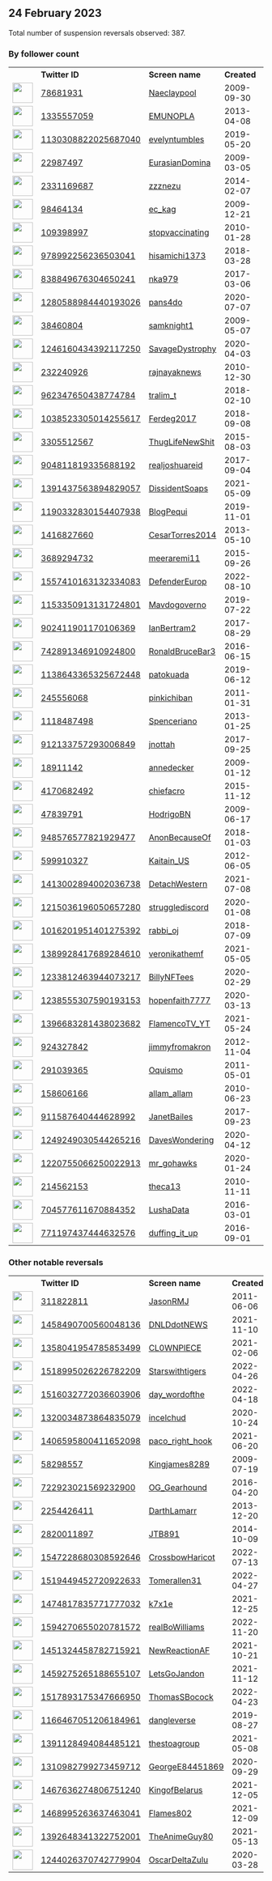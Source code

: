 
## 24 February 2023
Total number of suspension reversals observed: 387.

### By follower count
<table><tr><th></th><th align="left">Twitter ID</th><th align="left">Screen name</th>
<th align="left">Created</th><th align="left">Status</th><th align="left">Suspended</th><th align="left">Followers</th>
<tr><td><a href="https://pbs.twimg.com/profile_images/1637246632294055936/vxUPYcP1_normal.jpg"><img src="https://pbs.twimg.com/profile_images/1637246632294055936/vxUPYcP1_normal.jpg" width="40px" height="40px" align="center"/></a></td><td><a href="https://twitter.com/intent/user?user_id=78681931">78681931</a></td><td><a href="https://twitter.com/Naeclaypool">Naeclaypool</a></td><td>2009-09-30</td><td align="center">🔒</td><td>2022-11-09</td><td>187328</td></tr>
<tr><td><a href="https://pbs.twimg.com/profile_images/810965366201610240/41cksuu8_normal.jpg"><img src="https://pbs.twimg.com/profile_images/810965366201610240/41cksuu8_normal.jpg" width="40px" height="40px" align="center"/></a></td><td><a href="https://twitter.com/intent/user?user_id=1335557059">1335557059</a></td><td><a href="https://twitter.com/EMUNOPLA">EMUNOPLA</a></td><td>2013-04-08</td><td align="center">🚫</td><td>2023-01-09</td><td>148041</td></tr>
<tr><td><a href="https://pbs.twimg.com/profile_images/1629245307329589248/iIQP33AH_normal.jpg"><img src="https://pbs.twimg.com/profile_images/1629245307329589248/iIQP33AH_normal.jpg" width="40px" height="40px" align="center"/></a></td><td><a href="https://twitter.com/intent/user?user_id=1130308822025687040">1130308822025687040</a></td><td><a href="https://twitter.com/evelyntumbles">evelyntumbles</a></td><td>2019-05-20</td><td align="center"></td><td>2023-02-05</td><td>73507</td></tr>
<tr><td><a href="https://pbs.twimg.com/profile_images/1640482412009336833/lo7QGOTn_normal.jpg"><img src="https://pbs.twimg.com/profile_images/1640482412009336833/lo7QGOTn_normal.jpg" width="40px" height="40px" align="center"/></a></td><td><a href="https://twitter.com/intent/user?user_id=22987497">22987497</a></td><td><a href="https://twitter.com/EurasianDomina">EurasianDomina</a></td><td>2009-03-05</td><td align="center"></td><td>2023-02-05</td><td>35543</td></tr>
<tr><td><a href="https://pbs.twimg.com/profile_images/1476202902251536387/QYWeGvHX_normal.jpg"><img src="https://pbs.twimg.com/profile_images/1476202902251536387/QYWeGvHX_normal.jpg" width="40px" height="40px" align="center"/></a></td><td><a href="https://twitter.com/intent/user?user_id=2331169687">2331169687</a></td><td><a href="https://twitter.com/zzznezu">zzznezu</a></td><td>2014-02-07</td><td align="center"></td><td>2023-01-10</td><td>32894</td></tr>
<tr><td><a href="https://pbs.twimg.com/profile_images/1141184804567826433/VtmziqOK_normal.png"><img src="https://pbs.twimg.com/profile_images/1141184804567826433/VtmziqOK_normal.png" width="40px" height="40px" align="center"/></a></td><td><a href="https://twitter.com/intent/user?user_id=98464134">98464134</a></td><td><a href="https://twitter.com/ec_kag">ec_kag</a></td><td>2009-12-21</td><td align="center"></td><td></td><td>27596</td></tr>
<tr><td><a href="https://pbs.twimg.com/profile_images/1636223624221962240/rOZ8hZrU_normal.jpg"><img src="https://pbs.twimg.com/profile_images/1636223624221962240/rOZ8hZrU_normal.jpg" width="40px" height="40px" align="center"/></a></td><td><a href="https://twitter.com/intent/user?user_id=109398997">109398997</a></td><td><a href="https://twitter.com/stopvaccinating">stopvaccinating</a></td><td>2010-01-28</td><td align="center"></td><td>2022-12-21</td><td>25075</td></tr>
<tr><td><a href="https://pbs.twimg.com/profile_images/1634932067304898564/RxppZ4vr_normal.jpg"><img src="https://pbs.twimg.com/profile_images/1634932067304898564/RxppZ4vr_normal.jpg" width="40px" height="40px" align="center"/></a></td><td><a href="https://twitter.com/intent/user?user_id=978992256236503041">978992256236503041</a></td><td><a href="https://twitter.com/hisamichi1373">hisamichi1373</a></td><td>2018-03-28</td><td align="center"></td><td>2023-02-02</td><td>17773</td></tr>
<tr><td><a href="https://pbs.twimg.com/profile_images/1642981563800473609/d-WXo64h_normal.jpg"><img src="https://pbs.twimg.com/profile_images/1642981563800473609/d-WXo64h_normal.jpg" width="40px" height="40px" align="center"/></a></td><td><a href="https://twitter.com/intent/user?user_id=838849676304650241">838849676304650241</a></td><td><a href="https://twitter.com/nka979">nka979</a></td><td>2017-03-06</td><td align="center"></td><td>2022-11-16</td><td>16363</td></tr>
<tr><td><a href="https://pbs.twimg.com/profile_images/1302387307123740673/OvEegQDq_normal.jpg"><img src="https://pbs.twimg.com/profile_images/1302387307123740673/OvEegQDq_normal.jpg" width="40px" height="40px" align="center"/></a></td><td><a href="https://twitter.com/intent/user?user_id=1280588984440193026">1280588984440193026</a></td><td><a href="https://twitter.com/pans4do">pans4do</a></td><td>2020-07-07</td><td align="center"></td><td></td><td>16252</td></tr>
<tr><td><a href="https://pbs.twimg.com/profile_images/1629078126901841920/iLvPc9qp_normal.jpg"><img src="https://pbs.twimg.com/profile_images/1629078126901841920/iLvPc9qp_normal.jpg" width="40px" height="40px" align="center"/></a></td><td><a href="https://twitter.com/intent/user?user_id=38460804">38460804</a></td><td><a href="https://twitter.com/samknight1">samknight1</a></td><td>2009-05-07</td><td align="center"></td><td></td><td>15519</td></tr>
<tr><td><a href="https://pbs.twimg.com/profile_images/1315480371815944193/UjGZEoKN_normal.jpg"><img src="https://pbs.twimg.com/profile_images/1315480371815944193/UjGZEoKN_normal.jpg" width="40px" height="40px" align="center"/></a></td><td><a href="https://twitter.com/intent/user?user_id=1246160434392117250">1246160434392117250</a></td><td><a href="https://twitter.com/SavageDystrophy">SavageDystrophy</a></td><td>2020-04-03</td><td align="center"></td><td></td><td>12747</td></tr>
<tr><td><a href="https://pbs.twimg.com/profile_images/1577109459050319872/uzgvJr8R_normal.jpg"><img src="https://pbs.twimg.com/profile_images/1577109459050319872/uzgvJr8R_normal.jpg" width="40px" height="40px" align="center"/></a></td><td><a href="https://twitter.com/intent/user?user_id=232240926">232240926</a></td><td><a href="https://twitter.com/rajnayaknews">rajnayaknews</a></td><td>2010-12-30</td><td align="center">🚫</td><td>2023-02-01</td><td>12198</td></tr>
<tr><td><a href="https://pbs.twimg.com/profile_images/1497298504649101312/3JIk4Jf9_normal.jpg"><img src="https://pbs.twimg.com/profile_images/1497298504649101312/3JIk4Jf9_normal.jpg" width="40px" height="40px" align="center"/></a></td><td><a href="https://twitter.com/intent/user?user_id=962347650438774784">962347650438774784</a></td><td><a href="https://twitter.com/tralim_t">tralim_t</a></td><td>2018-02-10</td><td align="center"></td><td>2022-10-05</td><td>11660</td></tr>
<tr><td><a href="https://pbs.twimg.com/profile_images/1214984627502366720/VpVEJnZX_normal.jpg"><img src="https://pbs.twimg.com/profile_images/1214984627502366720/VpVEJnZX_normal.jpg" width="40px" height="40px" align="center"/></a></td><td><a href="https://twitter.com/intent/user?user_id=1038523305014255617">1038523305014255617</a></td><td><a href="https://twitter.com/Ferdeg2017">Ferdeg2017</a></td><td>2018-09-08</td><td align="center"></td><td>2022-07-22</td><td>11486</td></tr>
<tr><td><a href="https://pbs.twimg.com/profile_images/1067160631315296256/2jpZOcnT_normal.jpg"><img src="https://pbs.twimg.com/profile_images/1067160631315296256/2jpZOcnT_normal.jpg" width="40px" height="40px" align="center"/></a></td><td><a href="https://twitter.com/intent/user?user_id=3305512567">3305512567</a></td><td><a href="https://twitter.com/ThugLifeNewShit">ThugLifeNewShit</a></td><td>2015-08-03</td><td align="center"></td><td></td><td>10870</td></tr>
<tr><td><a href="https://pbs.twimg.com/profile_images/1442578996508565505/vx_sP67e_normal.jpg"><img src="https://pbs.twimg.com/profile_images/1442578996508565505/vx_sP67e_normal.jpg" width="40px" height="40px" align="center"/></a></td><td><a href="https://twitter.com/intent/user?user_id=904811819335688192">904811819335688192</a></td><td><a href="https://twitter.com/realjoshuareid">realjoshuareid</a></td><td>2017-09-04</td><td align="center"></td><td>2022-04-27</td><td>10254</td></tr>
<tr><td><a href="https://pbs.twimg.com/profile_images/1629163267414441984/uHeu0aAl_normal.jpg"><img src="https://pbs.twimg.com/profile_images/1629163267414441984/uHeu0aAl_normal.jpg" width="40px" height="40px" align="center"/></a></td><td><a href="https://twitter.com/intent/user?user_id=1391437563894829057">1391437563894829057</a></td><td><a href="https://twitter.com/DissidentSoaps">DissidentSoaps</a></td><td>2021-05-09</td><td align="center"></td><td></td><td>9455</td></tr>
<tr><td><a href="https://pbs.twimg.com/profile_images/1466970667077840899/4nB1vmxB_normal.jpg"><img src="https://pbs.twimg.com/profile_images/1466970667077840899/4nB1vmxB_normal.jpg" width="40px" height="40px" align="center"/></a></td><td><a href="https://twitter.com/intent/user?user_id=1190332830154407938">1190332830154407938</a></td><td><a href="https://twitter.com/BlogPequi">BlogPequi</a></td><td>2019-11-01</td><td align="center"></td><td>2022-12-13</td><td>9213</td></tr>
<tr><td><a href="https://pbs.twimg.com/profile_images/1439959547381223428/AabXIS6t_normal.jpg"><img src="https://pbs.twimg.com/profile_images/1439959547381223428/AabXIS6t_normal.jpg" width="40px" height="40px" align="center"/></a></td><td><a href="https://twitter.com/intent/user?user_id=1416827660">1416827660</a></td><td><a href="https://twitter.com/CesarTorres2014">CesarTorres2014</a></td><td>2013-05-10</td><td align="center"></td><td>2022-07-03</td><td>9103</td></tr>
<tr><td><a href="https://pbs.twimg.com/profile_images/1470741707385761799/78smweiZ_normal.jpg"><img src="https://pbs.twimg.com/profile_images/1470741707385761799/78smweiZ_normal.jpg" width="40px" height="40px" align="center"/></a></td><td><a href="https://twitter.com/intent/user?user_id=3689294732">3689294732</a></td><td><a href="https://twitter.com/meeraremi11">meeraremi11</a></td><td>2015-09-26</td><td align="center"></td><td>2022-02-23</td><td>7598</td></tr>
<tr><td><a href="https://pbs.twimg.com/profile_images/1644225170012241920/vd8G07aS_normal.jpg"><img src="https://pbs.twimg.com/profile_images/1644225170012241920/vd8G07aS_normal.jpg" width="40px" height="40px" align="center"/></a></td><td><a href="https://twitter.com/intent/user?user_id=1557410163132334083">1557410163132334083</a></td><td><a href="https://twitter.com/DefenderEurop">DefenderEurop</a></td><td>2022-08-10</td><td align="center"></td><td>2022-10-27</td><td>6395</td></tr>
<tr><td><a href="https://pbs.twimg.com/profile_images/1293662762397245444/yhhtUQJ1_normal.jpg"><img src="https://pbs.twimg.com/profile_images/1293662762397245444/yhhtUQJ1_normal.jpg" width="40px" height="40px" align="center"/></a></td><td><a href="https://twitter.com/intent/user?user_id=1153350913131724801">1153350913131724801</a></td><td><a href="https://twitter.com/Mavdogoverno">Mavdogoverno</a></td><td>2019-07-22</td><td align="center"></td><td></td><td>6202</td></tr>
<tr><td><a href="https://pbs.twimg.com/profile_images/1628849999458222080/Z723gto8_normal.jpg"><img src="https://pbs.twimg.com/profile_images/1628849999458222080/Z723gto8_normal.jpg" width="40px" height="40px" align="center"/></a></td><td><a href="https://twitter.com/intent/user?user_id=902411901170106369">902411901170106369</a></td><td><a href="https://twitter.com/IanBertram2">IanBertram2</a></td><td>2017-08-29</td><td align="center"></td><td></td><td>6064</td></tr>
<tr><td><a href="https://pbs.twimg.com/profile_images/1023612843944488961/Y2s_yoMH_normal.jpg"><img src="https://pbs.twimg.com/profile_images/1023612843944488961/Y2s_yoMH_normal.jpg" width="40px" height="40px" align="center"/></a></td><td><a href="https://twitter.com/intent/user?user_id=742891346910924800">742891346910924800</a></td><td><a href="https://twitter.com/RonaldBruceBar3">RonaldBruceBar3</a></td><td>2016-06-15</td><td align="center"></td><td>2022-10-29</td><td>6025</td></tr>
<tr><td><a href="https://pbs.twimg.com/profile_images/1363074823623221260/_DU1XMCA_normal.jpg"><img src="https://pbs.twimg.com/profile_images/1363074823623221260/_DU1XMCA_normal.jpg" width="40px" height="40px" align="center"/></a></td><td><a href="https://twitter.com/intent/user?user_id=1138643365325672448">1138643365325672448</a></td><td><a href="https://twitter.com/patokuada">patokuada</a></td><td>2019-06-12</td><td align="center"></td><td></td><td>5580</td></tr>
<tr><td><a href="https://pbs.twimg.com/profile_images/1045970631823683584/6zVjCYeJ_normal.jpg"><img src="https://pbs.twimg.com/profile_images/1045970631823683584/6zVjCYeJ_normal.jpg" width="40px" height="40px" align="center"/></a></td><td><a href="https://twitter.com/intent/user?user_id=245556068">245556068</a></td><td><a href="https://twitter.com/pinkichiban">pinkichiban</a></td><td>2011-01-31</td><td align="center"></td><td>2022-03-03</td><td>5532</td></tr>
<tr><td><a href="https://pbs.twimg.com/profile_images/1165989342520729600/yIiN5lME_normal.jpg"><img src="https://pbs.twimg.com/profile_images/1165989342520729600/yIiN5lME_normal.jpg" width="40px" height="40px" align="center"/></a></td><td><a href="https://twitter.com/intent/user?user_id=1118487498">1118487498</a></td><td><a href="https://twitter.com/Spenceriano">Spenceriano</a></td><td>2013-01-25</td><td align="center">👋</td><td>2023-02-13</td><td>5515</td></tr>
<tr><td><a href="https://pbs.twimg.com/profile_images/1631494274314383363/vWD5gFko_normal.jpg"><img src="https://pbs.twimg.com/profile_images/1631494274314383363/vWD5gFko_normal.jpg" width="40px" height="40px" align="center"/></a></td><td><a href="https://twitter.com/intent/user?user_id=912133757293006849">912133757293006849</a></td><td><a href="https://twitter.com/jnottah">jnottah</a></td><td>2017-09-25</td><td align="center"></td><td></td><td>5447</td></tr>
<tr><td><a href="https://pbs.twimg.com/profile_images/1099841916579995653/OsErdRLi_normal.jpg"><img src="https://pbs.twimg.com/profile_images/1099841916579995653/OsErdRLi_normal.jpg" width="40px" height="40px" align="center"/></a></td><td><a href="https://twitter.com/intent/user?user_id=18911142">18911142</a></td><td><a href="https://twitter.com/annedecker">annedecker</a></td><td>2009-01-12</td><td align="center"></td><td></td><td>5422</td></tr>
<tr><td><a href="https://pbs.twimg.com/profile_images/1644313494614073346/AQw7fXDm_normal.jpg"><img src="https://pbs.twimg.com/profile_images/1644313494614073346/AQw7fXDm_normal.jpg" width="40px" height="40px" align="center"/></a></td><td><a href="https://twitter.com/intent/user?user_id=4170682492">4170682492</a></td><td><a href="https://twitter.com/chiefacro">chiefacro</a></td><td>2015-11-12</td><td align="center"></td><td>2023-01-12</td><td>5331</td></tr>
<tr><td><a href="https://pbs.twimg.com/profile_images/1416861601068638208/4C_3gfmv_normal.jpg"><img src="https://pbs.twimg.com/profile_images/1416861601068638208/4C_3gfmv_normal.jpg" width="40px" height="40px" align="center"/></a></td><td><a href="https://twitter.com/intent/user?user_id=47839791">47839791</a></td><td><a href="https://twitter.com/HodrigoBN">HodrigoBN</a></td><td>2009-06-17</td><td align="center"></td><td>2023-02-12</td><td>5129</td></tr>
<tr><td><a href="https://pbs.twimg.com/profile_images/1415050479340384261/IA3uy4Ta_normal.jpg"><img src="https://pbs.twimg.com/profile_images/1415050479340384261/IA3uy4Ta_normal.jpg" width="40px" height="40px" align="center"/></a></td><td><a href="https://twitter.com/intent/user?user_id=948576577821929477">948576577821929477</a></td><td><a href="https://twitter.com/AnonBecauseOf">AnonBecauseOf</a></td><td>2018-01-03</td><td align="center"></td><td></td><td>4813</td></tr>
<tr><td><a href="https://pbs.twimg.com/profile_images/1523136190861377536/Z7j3EcZu_normal.jpg"><img src="https://pbs.twimg.com/profile_images/1523136190861377536/Z7j3EcZu_normal.jpg" width="40px" height="40px" align="center"/></a></td><td><a href="https://twitter.com/intent/user?user_id=599910327">599910327</a></td><td><a href="https://twitter.com/Kaitain_US">Kaitain_US</a></td><td>2012-06-05</td><td align="center">🚫</td><td>2022-12-27</td><td>4763</td></tr>
<tr><td><a href="https://pbs.twimg.com/profile_images/1551636994215870466/3X0hB-36_normal.jpg"><img src="https://pbs.twimg.com/profile_images/1551636994215870466/3X0hB-36_normal.jpg" width="40px" height="40px" align="center"/></a></td><td><a href="https://twitter.com/intent/user?user_id=1413002894002036738">1413002894002036738</a></td><td><a href="https://twitter.com/DetachWestern">DetachWestern</a></td><td>2021-07-08</td><td align="center"></td><td>2022-10-06</td><td>4715</td></tr>
<tr><td><a href="https://pbs.twimg.com/profile_images/1215036301898080257/MkxSjCac_normal.jpg"><img src="https://pbs.twimg.com/profile_images/1215036301898080257/MkxSjCac_normal.jpg" width="40px" height="40px" align="center"/></a></td><td><a href="https://twitter.com/intent/user?user_id=1215036196050657280">1215036196050657280</a></td><td><a href="https://twitter.com/strugglediscord">strugglediscord</a></td><td>2020-01-08</td><td align="center"></td><td></td><td>4314</td></tr>
<tr><td><a href="https://pbs.twimg.com/profile_images/1628504925239128065/t5DjBBr3_normal.jpg"><img src="https://pbs.twimg.com/profile_images/1628504925239128065/t5DjBBr3_normal.jpg" width="40px" height="40px" align="center"/></a></td><td><a href="https://twitter.com/intent/user?user_id=1016201951401275392">1016201951401275392</a></td><td><a href="https://twitter.com/rabbi_oj">rabbi_oj</a></td><td>2018-07-09</td><td align="center"></td><td></td><td>4259</td></tr>
<tr><td><a href="https://pbs.twimg.com/profile_images/1633159529427791888/LGjFXyik_normal.jpg"><img src="https://pbs.twimg.com/profile_images/1633159529427791888/LGjFXyik_normal.jpg" width="40px" height="40px" align="center"/></a></td><td><a href="https://twitter.com/intent/user?user_id=1389928417689284610">1389928417689284610</a></td><td><a href="https://twitter.com/veronikathemf">veronikathemf</a></td><td>2021-05-05</td><td align="center">🔒👋</td><td>2022-11-23</td><td>4173</td></tr>
<tr><td><a href="https://pbs.twimg.com/profile_images/1625804514509877248/QTXkcGhF_normal.png"><img src="https://pbs.twimg.com/profile_images/1625804514509877248/QTXkcGhF_normal.png" width="40px" height="40px" align="center"/></a></td><td><a href="https://twitter.com/intent/user?user_id=1233812463944073217">1233812463944073217</a></td><td><a href="https://twitter.com/BillyNFTees">BillyNFTees</a></td><td>2020-02-29</td><td align="center"></td><td>2023-01-11</td><td>3747</td></tr>
<tr><td><a href="https://pbs.twimg.com/profile_images/1336469770737168385/kH_ZYvXF_normal.jpg"><img src="https://pbs.twimg.com/profile_images/1336469770737168385/kH_ZYvXF_normal.jpg" width="40px" height="40px" align="center"/></a></td><td><a href="https://twitter.com/intent/user?user_id=1238555307590193153">1238555307590193153</a></td><td><a href="https://twitter.com/hopenfaith7777">hopenfaith7777</a></td><td>2020-03-13</td><td align="center"></td><td></td><td>3513</td></tr>
<tr><td><a href="https://pbs.twimg.com/profile_images/1477916962525229057/XVeeMM8v_normal.jpg"><img src="https://pbs.twimg.com/profile_images/1477916962525229057/XVeeMM8v_normal.jpg" width="40px" height="40px" align="center"/></a></td><td><a href="https://twitter.com/intent/user?user_id=1396683281438023682">1396683281438023682</a></td><td><a href="https://twitter.com/FlamencoTV_YT">FlamencoTV_YT</a></td><td>2021-05-24</td><td align="center"></td><td></td><td>3111</td></tr>
<tr><td><a href="https://pbs.twimg.com/profile_images/663781079871070208/_VHEfAjt_normal.jpg"><img src="https://pbs.twimg.com/profile_images/663781079871070208/_VHEfAjt_normal.jpg" width="40px" height="40px" align="center"/></a></td><td><a href="https://twitter.com/intent/user?user_id=924327842">924327842</a></td><td><a href="https://twitter.com/jimmyfromakron">jimmyfromakron</a></td><td>2012-11-04</td><td align="center"></td><td></td><td>3072</td></tr>
<tr><td><a href="https://pbs.twimg.com/profile_images/1501324002756861953/lV7SC-pN_normal.jpg"><img src="https://pbs.twimg.com/profile_images/1501324002756861953/lV7SC-pN_normal.jpg" width="40px" height="40px" align="center"/></a></td><td><a href="https://twitter.com/intent/user?user_id=291039365">291039365</a></td><td><a href="https://twitter.com/Oquismo">Oquismo</a></td><td>2011-05-01</td><td align="center">🔒</td><td>2022-03-11</td><td>3023</td></tr>
<tr><td><a href="https://pbs.twimg.com/profile_images/1099703778373238784/JGSbLQQe_normal.jpg"><img src="https://pbs.twimg.com/profile_images/1099703778373238784/JGSbLQQe_normal.jpg" width="40px" height="40px" align="center"/></a></td><td><a href="https://twitter.com/intent/user?user_id=158606166">158606166</a></td><td><a href="https://twitter.com/allam_allam">allam_allam</a></td><td>2010-06-23</td><td align="center"></td><td>2022-11-25</td><td>2988</td></tr>
<tr><td><a href="https://pbs.twimg.com/profile_images/1282903880746045441/JuYNOjEE_normal.jpg"><img src="https://pbs.twimg.com/profile_images/1282903880746045441/JuYNOjEE_normal.jpg" width="40px" height="40px" align="center"/></a></td><td><a href="https://twitter.com/intent/user?user_id=911587640444628992">911587640444628992</a></td><td><a href="https://twitter.com/JanetBailes">JanetBailes</a></td><td>2017-09-23</td><td align="center"></td><td>2023-02-04</td><td>2963</td></tr>
<tr><td><a href="https://pbs.twimg.com/profile_images/1465170194289119234/DzykUlbE_normal.jpg"><img src="https://pbs.twimg.com/profile_images/1465170194289119234/DzykUlbE_normal.jpg" width="40px" height="40px" align="center"/></a></td><td><a href="https://twitter.com/intent/user?user_id=1249249030544265216">1249249030544265216</a></td><td><a href="https://twitter.com/DavesWondering">DavesWondering</a></td><td>2020-04-12</td><td align="center"></td><td>2022-07-14</td><td>2930</td></tr>
<tr><td><a href="https://pbs.twimg.com/profile_images/1630962613818384384/YHsQcqOa_normal.jpg"><img src="https://pbs.twimg.com/profile_images/1630962613818384384/YHsQcqOa_normal.jpg" width="40px" height="40px" align="center"/></a></td><td><a href="https://twitter.com/intent/user?user_id=1220755066250022913">1220755066250022913</a></td><td><a href="https://twitter.com/mr_gohawks">mr_gohawks</a></td><td>2020-01-24</td><td align="center"></td><td>2023-01-29</td><td>2472</td></tr>
<tr><td><a href="https://pbs.twimg.com/profile_images/2154341212/BursteinK0842_1__normal.jpg"><img src="https://pbs.twimg.com/profile_images/2154341212/BursteinK0842_1__normal.jpg" width="40px" height="40px" align="center"/></a></td><td><a href="https://twitter.com/intent/user?user_id=214562153">214562153</a></td><td><a href="https://twitter.com/theca13">theca13</a></td><td>2010-11-11</td><td align="center"></td><td></td><td>2468</td></tr>
<tr><td><a href="https://pbs.twimg.com/profile_images/1478380101620412416/L7aaJ8QS_normal.png"><img src="https://pbs.twimg.com/profile_images/1478380101620412416/L7aaJ8QS_normal.png" width="40px" height="40px" align="center"/></a></td><td><a href="https://twitter.com/intent/user?user_id=704577611670884352">704577611670884352</a></td><td><a href="https://twitter.com/LushaData">LushaData</a></td><td>2016-03-01</td><td align="center"></td><td>2023-01-28</td><td>2428</td></tr>
<tr><td><a href="https://pbs.twimg.com/profile_images/1274497538754674688/qtJhgLRg_normal.jpg"><img src="https://pbs.twimg.com/profile_images/1274497538754674688/qtJhgLRg_normal.jpg" width="40px" height="40px" align="center"/></a></td><td><a href="https://twitter.com/intent/user?user_id=771197437444632576">771197437444632576</a></td><td><a href="https://twitter.com/duffing_it_up">duffing_it_up</a></td><td>2016-09-01</td><td align="center"></td><td></td><td>2395</td></tr>
</table>

### Other notable reversals
<table><tr><th></th><th align="left">Twitter ID</th><th align="left">Screen name</th>
<th align="left">Created</th><th align="left">Status</th><th align="left">Suspended</th><th align="left">Followers</th>
<tr><td><a href="https://pbs.twimg.com/profile_images/1587543349674004480/Uj_dLYWh_normal.jpg"><img src="https://pbs.twimg.com/profile_images/1587543349674004480/Uj_dLYWh_normal.jpg" width="40px" height="40px" align="center"/></a></td><td><a href="https://twitter.com/intent/user?user_id=311822811">311822811</a></td><td><a href="https://twitter.com/JasonRMJ">JasonRMJ</a></td><td>2011-06-06</td><td align="center"></td><td>2022-11-02</td><td>1194</td></tr>
<tr><td><a href="https://pbs.twimg.com/profile_images/1634405839535501313/75oDJPgd_normal.jpg"><img src="https://pbs.twimg.com/profile_images/1634405839535501313/75oDJPgd_normal.jpg" width="40px" height="40px" align="center"/></a></td><td><a href="https://twitter.com/intent/user?user_id=1458490700560048136">1458490700560048136</a></td><td><a href="https://twitter.com/DNLDdotNEWS">DNLDdotNEWS</a></td><td>2021-11-10</td><td align="center"></td><td>2022-08-03</td><td>2124</td></tr>
<tr><td><a href="https://pbs.twimg.com/profile_images/1630085486608887808/lAYC5Say_normal.jpg"><img src="https://pbs.twimg.com/profile_images/1630085486608887808/lAYC5Say_normal.jpg" width="40px" height="40px" align="center"/></a></td><td><a href="https://twitter.com/intent/user?user_id=1358041954785853499">1358041954785853499</a></td><td><a href="https://twitter.com/CL0WNPlECE">CL0WNPlECE</a></td><td>2021-02-06</td><td align="center">👋</td><td>2022-12-25</td><td>1059</td></tr>
<tr><td><a href="https://pbs.twimg.com/profile_images/1598331331003367424/dawtrIFe_normal.jpg"><img src="https://pbs.twimg.com/profile_images/1598331331003367424/dawtrIFe_normal.jpg" width="40px" height="40px" align="center"/></a></td><td><a href="https://twitter.com/intent/user?user_id=1518995026226782209">1518995026226782209</a></td><td><a href="https://twitter.com/Starswithtigers">Starswithtigers</a></td><td>2022-04-26</td><td align="center"></td><td>2022-12-31</td><td>907</td></tr>
<tr><td><a href="https://pbs.twimg.com/profile_images/1545748977697669120/s7BV4l3J_normal.jpg"><img src="https://pbs.twimg.com/profile_images/1545748977697669120/s7BV4l3J_normal.jpg" width="40px" height="40px" align="center"/></a></td><td><a href="https://twitter.com/intent/user?user_id=1516032772036603906">1516032772036603906</a></td><td><a href="https://twitter.com/day_wordofthe">day_wordofthe</a></td><td>2022-04-18</td><td align="center">🚫</td><td>2022-11-26</td><td>1403</td></tr>
<tr><td><a href="https://pbs.twimg.com/profile_images/1361145130879713280/6Qy_3ZlX_normal.jpg"><img src="https://pbs.twimg.com/profile_images/1361145130879713280/6Qy_3ZlX_normal.jpg" width="40px" height="40px" align="center"/></a></td><td><a href="https://twitter.com/intent/user?user_id=1320034873864835079">1320034873864835079</a></td><td><a href="https://twitter.com/incelchud">incelchud</a></td><td>2020-10-24</td><td align="center"></td><td>2022-10-30</td><td>1267</td></tr>
<tr><td><a href="https://pbs.twimg.com/profile_images/1509622208179617803/ANJJb2D7_normal.jpg"><img src="https://pbs.twimg.com/profile_images/1509622208179617803/ANJJb2D7_normal.jpg" width="40px" height="40px" align="center"/></a></td><td><a href="https://twitter.com/intent/user?user_id=1406595800411652098">1406595800411652098</a></td><td><a href="https://twitter.com/paco_right_hook">paco_right_hook</a></td><td>2021-06-20</td><td align="center"></td><td>2022-12-28</td><td>70</td></tr>
<tr><td><a href="https://pbs.twimg.com/profile_images/1506032052981882885/Ehmz-eSw_normal.jpg"><img src="https://pbs.twimg.com/profile_images/1506032052981882885/Ehmz-eSw_normal.jpg" width="40px" height="40px" align="center"/></a></td><td><a href="https://twitter.com/intent/user?user_id=58298557">58298557</a></td><td><a href="https://twitter.com/Kingjames8289">Kingjames8289</a></td><td>2009-07-19</td><td align="center"></td><td>2022-12-20</td><td>774</td></tr>
<tr><td><a href="https://pbs.twimg.com/profile_images/1331804858136076291/d-xeo0MO_normal.jpg"><img src="https://pbs.twimg.com/profile_images/1331804858136076291/d-xeo0MO_normal.jpg" width="40px" height="40px" align="center"/></a></td><td><a href="https://twitter.com/intent/user?user_id=722923021569232900">722923021569232900</a></td><td><a href="https://twitter.com/OG_Gearhound">OG_Gearhound</a></td><td>2016-04-20</td><td align="center"></td><td>2022-12-02</td><td>366</td></tr>
<tr><td><a href="https://pbs.twimg.com/profile_images/1629725368952209409/RSJUgvqv_normal.jpg"><img src="https://pbs.twimg.com/profile_images/1629725368952209409/RSJUgvqv_normal.jpg" width="40px" height="40px" align="center"/></a></td><td><a href="https://twitter.com/intent/user?user_id=2254426411">2254426411</a></td><td><a href="https://twitter.com/DarthLamarr">DarthLamarr</a></td><td>2013-12-20</td><td align="center"></td><td>2022-12-13</td><td>317</td></tr>
<tr><td><a href="https://pbs.twimg.com/profile_images/1539303506976428032/TwsjYpWr_normal.jpg"><img src="https://pbs.twimg.com/profile_images/1539303506976428032/TwsjYpWr_normal.jpg" width="40px" height="40px" align="center"/></a></td><td><a href="https://twitter.com/intent/user?user_id=2820011897">2820011897</a></td><td><a href="https://twitter.com/JTB891">JTB891</a></td><td>2014-10-09</td><td align="center"></td><td>2023-01-01</td><td>1008</td></tr>
<tr><td><a href="https://pbs.twimg.com/profile_images/1576994314739138560/FN8ajvKx_normal.jpg"><img src="https://pbs.twimg.com/profile_images/1576994314739138560/FN8ajvKx_normal.jpg" width="40px" height="40px" align="center"/></a></td><td><a href="https://twitter.com/intent/user?user_id=1547228680308592646">1547228680308592646</a></td><td><a href="https://twitter.com/CrossbowHaricot">CrossbowHaricot</a></td><td>2022-07-13</td><td align="center"></td><td>2023-01-27</td><td>509</td></tr>
<tr><td><a href="https://pbs.twimg.com/profile_images/1560720478641217537/u6S3R8vH_normal.jpg"><img src="https://pbs.twimg.com/profile_images/1560720478641217537/u6S3R8vH_normal.jpg" width="40px" height="40px" align="center"/></a></td><td><a href="https://twitter.com/intent/user?user_id=1519449452720922633">1519449452720922633</a></td><td><a href="https://twitter.com/Tomerallen31">Tomerallen31</a></td><td>2022-04-27</td><td align="center"></td><td>2022-12-20</td><td>823</td></tr>
<tr><td><a href="https://pbs.twimg.com/profile_images/1588235029288783876/g2c_DIx-_normal.jpg"><img src="https://pbs.twimg.com/profile_images/1588235029288783876/g2c_DIx-_normal.jpg" width="40px" height="40px" align="center"/></a></td><td><a href="https://twitter.com/intent/user?user_id=1474817835771777032">1474817835771777032</a></td><td><a href="https://twitter.com/k7x1e">k7x1e</a></td><td>2021-12-25</td><td align="center"></td><td>2023-01-26</td><td>37</td></tr>
<tr><td><a href="https://pbs.twimg.com/profile_images/1594270793818677248/0abes2T2_normal.jpg"><img src="https://pbs.twimg.com/profile_images/1594270793818677248/0abes2T2_normal.jpg" width="40px" height="40px" align="center"/></a></td><td><a href="https://twitter.com/intent/user?user_id=1594270655020781572">1594270655020781572</a></td><td><a href="https://twitter.com/realBoWilliams">realBoWilliams</a></td><td>2022-11-20</td><td align="center"></td><td>2023-01-09</td><td>18</td></tr>
<tr><td><a href="https://pbs.twimg.com/profile_images/1647719346800852992/MjNGCLse_normal.jpg"><img src="https://pbs.twimg.com/profile_images/1647719346800852992/MjNGCLse_normal.jpg" width="40px" height="40px" align="center"/></a></td><td><a href="https://twitter.com/intent/user?user_id=1451324458782715921">1451324458782715921</a></td><td><a href="https://twitter.com/NewReactionAF">NewReactionAF</a></td><td>2021-10-21</td><td align="center"></td><td>2022-12-22</td><td>180</td></tr>
<tr><td><a href="https://pbs.twimg.com/profile_images/1630008231757242368/VcodSwR3_normal.jpg"><img src="https://pbs.twimg.com/profile_images/1630008231757242368/VcodSwR3_normal.jpg" width="40px" height="40px" align="center"/></a></td><td><a href="https://twitter.com/intent/user?user_id=1459275265188655107">1459275265188655107</a></td><td><a href="https://twitter.com/LetsGoJandon">LetsGoJandon</a></td><td>2021-11-12</td><td align="center"></td><td>2022-12-31</td><td>183</td></tr>
<tr><td><a href="https://pbs.twimg.com/profile_images/1533151095492595712/7GqaT7sv_normal.jpg"><img src="https://pbs.twimg.com/profile_images/1533151095492595712/7GqaT7sv_normal.jpg" width="40px" height="40px" align="center"/></a></td><td><a href="https://twitter.com/intent/user?user_id=1517893175347666950">1517893175347666950</a></td><td><a href="https://twitter.com/ThomasSBocock">ThomasSBocock</a></td><td>2022-04-23</td><td align="center">👋</td><td>2022-06-12</td><td>195</td></tr>
<tr><td><a href="https://pbs.twimg.com/profile_images/1594435652266987522/NrxClktt_normal.jpg"><img src="https://pbs.twimg.com/profile_images/1594435652266987522/NrxClktt_normal.jpg" width="40px" height="40px" align="center"/></a></td><td><a href="https://twitter.com/intent/user?user_id=1166467051206184961">1166467051206184961</a></td><td><a href="https://twitter.com/dangleverse">dangleverse</a></td><td>2019-08-27</td><td align="center"></td><td>2022-11-29</td><td>98</td></tr>
<tr><td><a href="https://pbs.twimg.com/profile_images/1493683416658706435/f-EZeP4P_normal.jpg"><img src="https://pbs.twimg.com/profile_images/1493683416658706435/f-EZeP4P_normal.jpg" width="40px" height="40px" align="center"/></a></td><td><a href="https://twitter.com/intent/user?user_id=1391128494084485121">1391128494084485121</a></td><td><a href="https://twitter.com/thestoagroup">thestoagroup</a></td><td>2021-05-08</td><td align="center"></td><td>2022-12-30</td><td>78</td></tr>
<tr><td><a href="https://pbs.twimg.com/profile_images/1629111218261590016/3xMSHneh_normal.jpg"><img src="https://pbs.twimg.com/profile_images/1629111218261590016/3xMSHneh_normal.jpg" width="40px" height="40px" align="center"/></a></td><td><a href="https://twitter.com/intent/user?user_id=1310982799273459712">1310982799273459712</a></td><td><a href="https://twitter.com/GeorgeE84451869">GeorgeE84451869</a></td><td>2020-09-29</td><td align="center"></td><td>2022-12-13</td><td>1017</td></tr>
<tr><td><a href="https://pbs.twimg.com/profile_images/1642704690604548097/X67odJtJ_normal.jpg"><img src="https://pbs.twimg.com/profile_images/1642704690604548097/X67odJtJ_normal.jpg" width="40px" height="40px" align="center"/></a></td><td><a href="https://twitter.com/intent/user?user_id=1467636274806751240">1467636274806751240</a></td><td><a href="https://twitter.com/KingofBeIarus">KingofBeIarus</a></td><td>2021-12-05</td><td align="center">👋</td><td>2022-11-06</td><td>41</td></tr>
<tr><td><a href="https://pbs.twimg.com/profile_images/1563289406873559040/N0tRGD1M_normal.jpg"><img src="https://pbs.twimg.com/profile_images/1563289406873559040/N0tRGD1M_normal.jpg" width="40px" height="40px" align="center"/></a></td><td><a href="https://twitter.com/intent/user?user_id=1468995263637463041">1468995263637463041</a></td><td><a href="https://twitter.com/Flames802">Flames802</a></td><td>2021-12-09</td><td align="center"></td><td>2022-11-30</td><td>1401</td></tr>
<tr><td><a href="https://pbs.twimg.com/profile_images/1599322454094405632/Ly4dmdwc_normal.jpg"><img src="https://pbs.twimg.com/profile_images/1599322454094405632/Ly4dmdwc_normal.jpg" width="40px" height="40px" align="center"/></a></td><td><a href="https://twitter.com/intent/user?user_id=1392648341322752001">1392648341322752001</a></td><td><a href="https://twitter.com/TheAnimeGuy80">TheAnimeGuy80</a></td><td>2021-05-13</td><td align="center"></td><td>2022-12-10</td><td>1391</td></tr>
<tr><td><a href="https://pbs.twimg.com/profile_images/1587250211637837827/lSGthP7o_normal.jpg"><img src="https://pbs.twimg.com/profile_images/1587250211637837827/lSGthP7o_normal.jpg" width="40px" height="40px" align="center"/></a></td><td><a href="https://twitter.com/intent/user?user_id=1244026370742779904">1244026370742779904</a></td><td><a href="https://twitter.com/OscarDeltaZulu">OscarDeltaZulu</a></td><td>2020-03-28</td><td align="center"></td><td>2022-12-31</td><td>107</td></tr>
</table>
